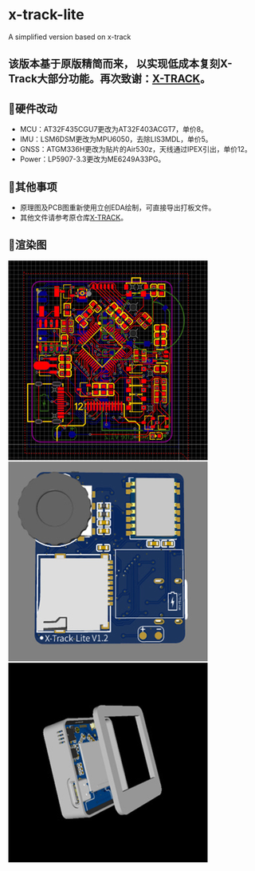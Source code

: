 # x-track-lite
A simplified version based on x-track

## 该版本基于原版精简而来， 以实现低成本复刻X-Track大部分功能。再次致谢：[X-TRACK](https://github.com/FASTSHIFT/X-TRACK)。

## 🍰硬件改动
* MCU：AT32F435CGU7更改为AT32F403ACGT7，单价8。
* IMU：LSM6DSM更改为MPU6050，去除LIS3MDL，单价5。
* GNSS：ATGM336H更改为贴片的Air530z，天线通过IPEX引出，单价12。
* Power：LP5907-3.3更改为ME6249A33PG。

## 🍦其他事项
* 原理图及PCB图重新使用立创EDA绘制，可直接导出打板文件。
* 其他文件请参考原仓库[X-TRACK](https://github.com/FASTSHIFT/X-TRACK)。
## 🎁渲染图

![](3.Doc/0.jpg)
![](3.Doc/1.jpg)
![](3.Doc/2.jpg)


